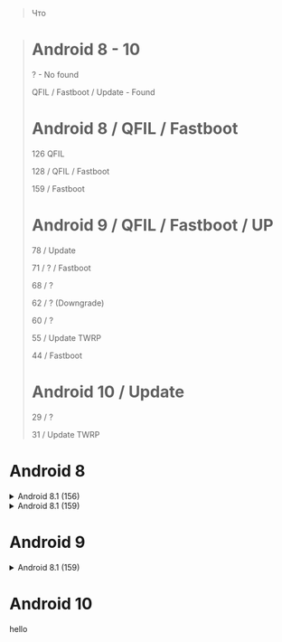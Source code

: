 > Что


> # Android 8 - 10
> ? - No found
>
> QFIL / Fastboot / Update - Found
> 
> # Android 8 / QFIL / Fastboot
> 126 QFIL
>
> 128 / QFIL / Fastboot
>
> 159 / Fastboot
> 
> # Android 9 / QFIL / Fastboot / UP
> 78 / Update
>
> 71 / ? / Fastboot
>
> 68 / ?
>
> 62 / ? (Downgrade)
>
> 60 / ?
>
> 55 / Update TWRP
>
> 44 / Fastboot 
> 
> # Android 10 / Update
> 29 / ?
>
> 31 / Update TWRP


# Android 8
<details>
  <summary>Android 8.1 (156)</summary>
  <a href="http://www.google.com">Google</a>, <a href="http://www.google.com">Mail / Orig</a>.
</details>

<details>
  <summary>Android 8.1 (159)</summary>
  <a href="http://www.google.com">Google</a>, <a href="http://www.google.com">Mail / Orig</a>.
</details>

# Android 9
<details>
  <summary>Android 8.1 (159)</summary>
  <a href="http://www.google.com">Google</a>, <a href="http://www.google.com">Mail / Orig</a>.
</details>


# Android 10

hello